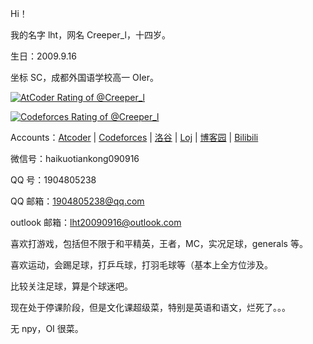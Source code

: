 Hi！

我的名字 lht，网名 Creeper_l，十四岁。

生日：2009.9.16

坐标 SC，成都外国语学校高一 OIer。

[![AtCoder Rating of @Creeper_l](https://atrating.baoshuo.dev/rating?username=Creeper_l&style=for-the-badge)](https://atcoder.jp/users/Creeper_l)

[![Codeforces Rating of @Creeper_l](https://cfrating.baoshuo.dev/rating?username=Creeper_l&style=for-the-badge)](https://codeforces.com/profile/Creeper_l)

Accounts：[Atcoder](https://atcoder.jp/users/Creeper_l) | [Codeforces](https://codeforces.com/profile/Creeper_l) | [洛谷](https://www.luogu.com.cn/user/436107) | [Loj](https://loj.ac/u/Creeper_l) | [博客园](https://www.cnblogs.com/Creeperl/) | [Bilibili](https://space.bilibili.com/3546681511512924)

微信号：haikuotiankong090916

QQ 号：1904805238

QQ 邮箱：1904805238@qq.com

outlook 邮箱：lht20090916@outlook.com

喜欢打游戏，包括但不限于和平精英，王者，MC，实况足球，generals 等。

喜欢运动，会踢足球，打乒乓球，打羽毛球等（基本上全方位涉及。

比较关注足球，算是个球迷吧。

现在处于停课阶段，但是文化课超级菜，特别是英语和语文，烂死了。。。

无 npy，OI 很菜。
